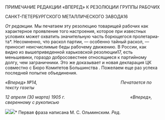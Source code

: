 ПРИМЕЧАНИЕ РЕДАКЦИИ «ВПЕРЕД» К РЕЗОЛЮЦИИ ГРУППЫ РАБОЧИХ

САНКТ-ПЕТЕРБУРГСКОГО МЕТАЛЛИЧЕСКОГО ЗАВОДА16

_От редакции._ Мы печатаем эту резолюцию товарищей рабочих как характерное проявление того на­строения, которое при известных условиях может охватить значительную часть борющегося пролетариа­та*. Несомненно, что раскол партии, — особенно тайный раскол, — приносит неисчис­лимые беды рабочему движению. В России, как видно из вышеприведенной харьков­ской резолюции17, есть меньшевики, гораздо добросовестнее относящиеся к партийно­му долгу, чем заграничники. Это же доказывает и новая декларация ЦК совместно с Бюро Комитетов Большинства . Пожелаем еще раз успеха последней попытке объеди­нения.

_«Вперед» №14,_                                                                     _Печатается по тексту газеты_

_12 апреля (30 марта) 1905 г.                                                      «Вперед», сверенному с рукописью_

![](file:///C:/Users/bot32/AppData/Local/Temp/msohtmlclip1/01/clip_image001.png)![](file:///C:/Users/bot32/AppData/Local/Temp/msohtmlclip1/01/clip_image002.png)* Первая фраза написана М. С. Ольминским. _Ред._